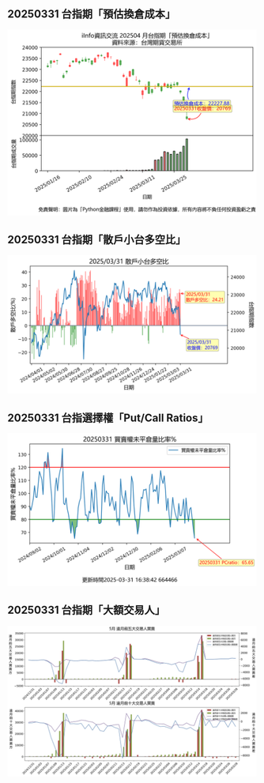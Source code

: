 ## 20250331 台指期「預估換倉成本」
![](images/txfcost.png)

## 20250331 台指期「散戶小台多空比」
![](images/bbiri.png)

## 20250331 台指選擇權「Put/Call Ratios」
![](images/pcratio.png)

## 20250331 台指期「大額交易人」
![](images/blocktrade.png)


